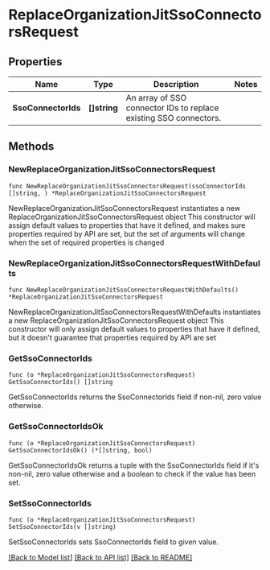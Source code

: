 # ReplaceOrganizationJitSsoConnectorsRequest

## Properties

Name | Type | Description | Notes
------------ | ------------- | ------------- | -------------
**SsoConnectorIds** | **[]string** | An array of SSO connector IDs to replace existing SSO connectors. | 

## Methods

### NewReplaceOrganizationJitSsoConnectorsRequest

`func NewReplaceOrganizationJitSsoConnectorsRequest(ssoConnectorIds []string, ) *ReplaceOrganizationJitSsoConnectorsRequest`

NewReplaceOrganizationJitSsoConnectorsRequest instantiates a new ReplaceOrganizationJitSsoConnectorsRequest object
This constructor will assign default values to properties that have it defined,
and makes sure properties required by API are set, but the set of arguments
will change when the set of required properties is changed

### NewReplaceOrganizationJitSsoConnectorsRequestWithDefaults

`func NewReplaceOrganizationJitSsoConnectorsRequestWithDefaults() *ReplaceOrganizationJitSsoConnectorsRequest`

NewReplaceOrganizationJitSsoConnectorsRequestWithDefaults instantiates a new ReplaceOrganizationJitSsoConnectorsRequest object
This constructor will only assign default values to properties that have it defined,
but it doesn't guarantee that properties required by API are set

### GetSsoConnectorIds

`func (o *ReplaceOrganizationJitSsoConnectorsRequest) GetSsoConnectorIds() []string`

GetSsoConnectorIds returns the SsoConnectorIds field if non-nil, zero value otherwise.

### GetSsoConnectorIdsOk

`func (o *ReplaceOrganizationJitSsoConnectorsRequest) GetSsoConnectorIdsOk() (*[]string, bool)`

GetSsoConnectorIdsOk returns a tuple with the SsoConnectorIds field if it's non-nil, zero value otherwise
and a boolean to check if the value has been set.

### SetSsoConnectorIds

`func (o *ReplaceOrganizationJitSsoConnectorsRequest) SetSsoConnectorIds(v []string)`

SetSsoConnectorIds sets SsoConnectorIds field to given value.



[[Back to Model list]](../README.md#documentation-for-models) [[Back to API list]](../README.md#documentation-for-api-endpoints) [[Back to README]](../README.md)


